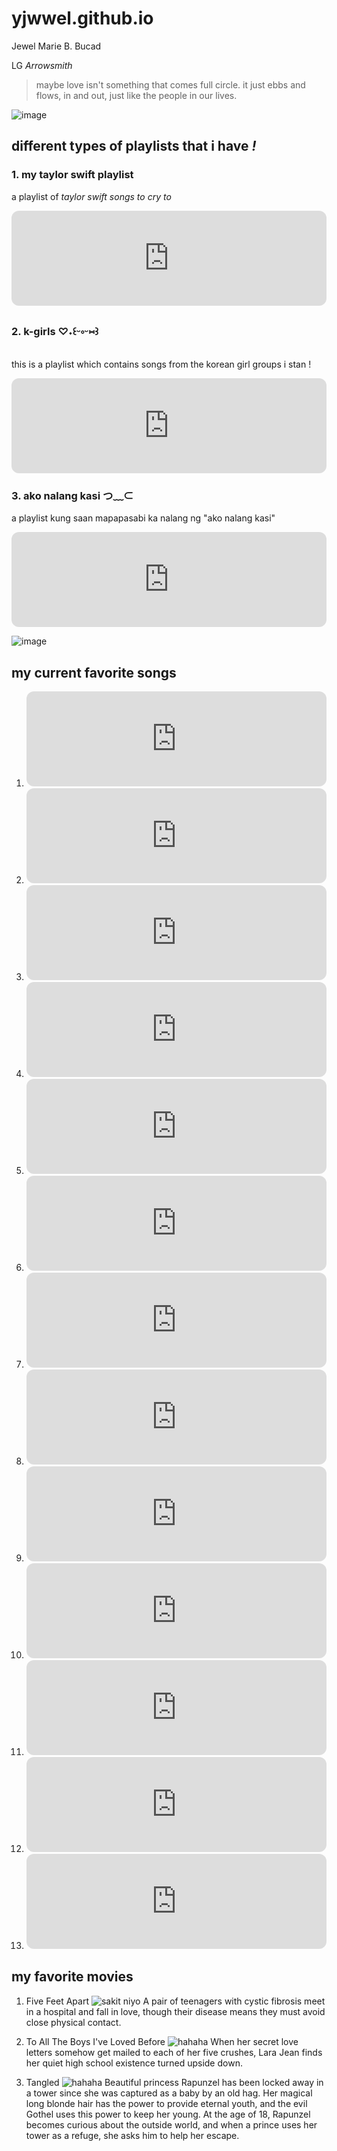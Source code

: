 # yjwwel.github.io

Jewel Marie B. Bucad

LG *Arrowsmith*

>maybe love isn't something that comes full circle. it just ebbs and flows, in and out, just like the people in our lives.

![image](https://user-images.githubusercontent.com/122426706/212588554-c21ae485-de00-4c97-87e3-93b133fd8449.png)

## different types of playlists that i have *!*

### 1. my taylor swift playlist
a playlist of *taylor swift songs to cry to*
<iframe style="border-radius:12px" src="https://open.spotify.com/embed/playlist/7uzoxv6iBVdIuG2b9FWQJY?utm_source=generator" width="100%" height="152" frameBorder="0" allowfullscreen="" allow="autoplay; clipboard-write; encrypted-media; fullscreen; picture-in-picture" loading="lazy"></iframe>


### 2. k-girls ♡˖꒰ᵕ༚ᵕ⑅꒱
this is a playlist which contains songs from the korean girl groups i stan !
<iframe style="border-radius:12px" src="https://open.spotify.com/embed/playlist/2q8l9zqn3hKYCH5YY7CWDh?utm_source=generator" width="100%" height="152" frameBorder="0" allowfullscreen="" allow="autoplay; clipboard-write; encrypted-media; fullscreen; picture-in-picture" loading="lazy"></iframe>


### 3. ako nalang kasi つ﹏⊂
a playlist kung saan mapapasabi ka nalang ng "ako nalang kasi" 
<iframe style="border-radius:12px" src="https://open.spotify.com/embed/playlist/17cwpaHocQ9UaYZG5g7fa3?utm_source=generator" width="100%" height="152" frameBorder="0" allowfullscreen="" allow="autoplay; clipboard-write; encrypted-media; fullscreen; picture-in-picture" loading="lazy"></iframe>

![image](https://user-images.githubusercontent.com/122426706/212587560-f85496fd-4ba0-4223-853d-5e544a12f2bd.png)
## my current favorite songs 
1. <iframe style="border-radius:12px" src="https://open.spotify.com/embed/track/5jQI2r1RdgtuT8S3iG8zFC?utm_source=generator" width="100%" height="152" frameBorder="0" allowfullscreen="" allow="autoplay; clipboard-write; encrypted-media; fullscreen; picture-in-picture" loading="lazy"></iframe>
2. <iframe style="border-radius:12px" src="https://open.spotify.com/embed/track/0VE4kBnHJUgtMf0dy6DRmW?utm_source=generator" width="100%" height="152" frameBorder="0" allowfullscreen="" allow="autoplay; clipboard-write; encrypted-media; fullscreen; picture-in-picture" loading="lazy"></iframe>
3. <iframe style="border-radius:12px" src="https://open.spotify.com/embed/track/41P6Tnd8KIHqON0QIydx6a?utm_source=generator" width="100%" height="152" frameBorder="0" allowfullscreen="" allow="autoplay; clipboard-write; encrypted-media; fullscreen; picture-in-picture" loading="lazy"></iframe>
4. <iframe style="border-radius:12px" src="https://open.spotify.com/embed/track/18828cEHUmNlNf6FdcAnLI?utm_source=generator" width="100%" height="152" frameBorder="0" allowfullscreen="" allow="autoplay; clipboard-write; encrypted-media; fullscreen; picture-in-picture" loading="lazy"></iframe>
5. <iframe style="border-radius:12px" src="https://open.spotify.com/embed/track/32XaqPVTVkkuOiOPQZ3SpA?utm_source=generator" width="100%" height="152" frameBorder="0" allowfullscreen="" allow="autoplay; clipboard-write; encrypted-media; fullscreen; picture-in-picture" loading="lazy"></iframe>
6. <iframe style="border-radius:12px" src="https://open.spotify.com/embed/track/1fDFHXcykq4iw8Gg7s5hG9?utm_source=generator" width="100%" height="152" frameBorder="0" allowfullscreen="" allow="autoplay; clipboard-write; encrypted-media; fullscreen; picture-in-picture" loading="lazy"></iframe>
7. <iframe style="border-radius:12px" src="https://open.spotify.com/embed/track/6MpCaSIOfqBqbMED4kXgNY?utm_source=generator" width="100%" height="152" frameBorder="0" allowfullscreen="" allow="autoplay; clipboard-write; encrypted-media; fullscreen; picture-in-picture" loading="lazy"></iframe>
8. <iframe style="border-radius:12px" src="https://open.spotify.com/embed/track/3jfZ9M23l0L7RxzYMTgBTv?utm_source=generator" width="100%" height="152" frameBorder="0" allowfullscreen="" allow="autoplay; clipboard-write; encrypted-media; fullscreen; picture-in-picture" loading="lazy"></iframe>
9. <iframe style="border-radius:12px" src="https://open.spotify.com/embed/track/5K9tfeoiztw94dyWzF39jq?utm_source=generator" width="100%" height="152" frameBorder="0" allowfullscreen="" allow="autoplay; clipboard-write; encrypted-media; fullscreen; picture-in-picture" loading="lazy"></iframe>
10. <iframe style="border-radius:12px" src="https://open.spotify.com/embed/track/1tC2PLqLeJXt0VlgOYpc6m?utm_source=generator" width="100%" height="152" frameBorder="0" allowfullscreen="" allow="autoplay; clipboard-write; encrypted-media; fullscreen; picture-in-picture" loading="lazy"></iframe>
11. <iframe style="border-radius:12px" src="https://open.spotify.com/embed/track/69GQG5cXGUFq4dqCbExWui?utm_source=generator" width="100%" height="152" frameBorder="0" allowfullscreen="" allow="autoplay; clipboard-write; encrypted-media; fullscreen; picture-in-picture" loading="lazy"></iframe>
12. <iframe style="border-radius:12px" src="https://open.spotify.com/embed/track/5FVd6KXrgO9B3JPmC8OPst?utm_source=generator" width="100%" height="152" frameBorder="0" allowfullscreen="" allow="autoplay; clipboard-write; encrypted-media; fullscreen; picture-in-picture" loading="lazy"></iframe>
13. <iframe style="border-radius:12px" src="https://open.spotify.com/embed/track/3hUxzQpSfdDqwM3ZTFQY0K?utm_source=generator" width="100%" height="152" frameBorder="0" allowfullscreen="" allow="autoplay; clipboard-write; encrypted-media; fullscreen; picture-in-picture" loading="lazy"></iframe>

## my favorite movies
1. Five Feet Apart
![sakit niyo](https://i.pinimg.com/564x/93/54/cd/9354cd9276a8c90be5bf93b7c575907b.jpg)
A pair of teenagers with cystic fibrosis meet in a hospital and fall in love, though their disease means they must avoid close physical contact.

2. To All The Boys I've Loved Before
![hahaha](https://i.pinimg.com/564x/e1/6c/3a/e16c3a025bde7cd2e98f69d296423b83.jpg)
When her secret love letters somehow get mailed to each of her five crushes, Lara Jean finds her quiet high school existence turned upside down.

3. Tangled 
![hahaha](https://i.pinimg.com/564x/ef/9c/9d/ef9c9d406c2c5f7c47ffe0c169806dfd.jpg)
Beautiful princess Rapunzel has been locked away in a tower since she was captured as a baby by an old hag. Her magical long blonde hair has the power to provide eternal youth, and the evil Gothel uses this power to keep her young. At the age of 18, Rapunzel becomes curious about the outside world, and when a prince uses her tower as a refuge, she asks him to help her escape.
